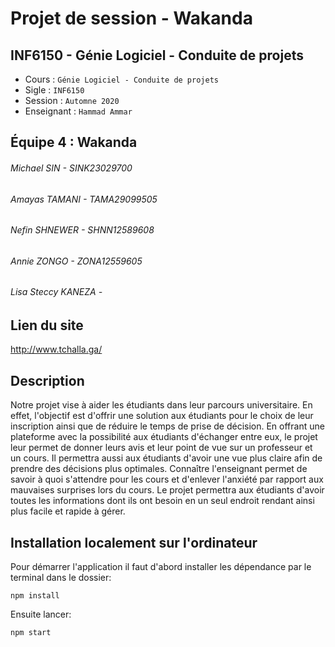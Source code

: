 # Projet de session - Wakanda
## INF6150 - Génie Logiciel - Conduite de projets
- Cours : `Génie Logiciel - Conduite de projets`
- Sigle : `INF6150`
- Session : `Automne 2020`
- Enseignant : `Hammad Ammar`

## Équipe 4 : Wakanda
###### Michael SIN - SINK23029700
###### Amayas TAMANI - TAMA29099505
###### Nefin SHNEWER - SHNN12589608
###### Annie ZONGO - ZONA12559605
###### Lisa Steccy KANEZA - 

## Lien du site 
http://www.tchalla.ga/

## Description
Notre projet vise à aider les étudiants dans leur parcours universitaire. En effet, l'objectif est d'offrir une solution aux étudiants pour le choix de leur inscription ainsi que de réduire le temps de prise de décision. En offrant une plateforme avec la possibilité aux étudiants d'échanger entre eux, le projet leur permet de donner leurs avis et leur point de vue sur un professeur et un cours. Il permettra aussi aux étudiants d'avoir une vue plus claire afin de prendre des décisions plus optimales. Connaître l'enseignant permet de savoir à quoi s'attendre pour les cours et d'enlever l'anxiété par rapport aux mauvaises surprises lors du cours. Le projet permettra aux étudiants d'avoir toutes les informations dont ils ont besoin en un seul endroit rendant ainsi plus facile et rapide à gérer.






## Installation localement sur l'ordinateur
Pour démarrer l'application il faut d'abord installer les dépendance par le terminal dans le dossier:

```
npm install
```

Ensuite lancer:

```
npm start
```
 
